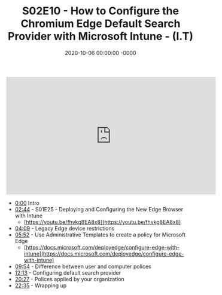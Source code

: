 ﻿---
layout: post
title: "S02E10 - How to Configure the Chromium Edge Default Search Provider with Microsoft Intune - (I.T)"
date: 2020-10-06 00:00:00 -0000
categories:
---

<iframe loading="lazy" width="560" height="315" src="https://www.youtube.com/embed/IK1ocTAxpcA" title="YouTube video player" frameborder="0" allow="accelerometer; autoplay; clipboard-write; encrypted-media; gyroscope; picture-in-picture" allowfullscreen></iframe>

- [0:00](https://www.youtube.com/watch?v=IK1ocTAxpcA&t=0s) Intro
- [02:44](https://www.youtube.com/watch?v=IK1ocTAxpcA&t=164s) - S01E25 - Deploying and Configuring the New Edge Browser with Intune
   - [https://youtu.be/fhvkg8EA8x8](https://youtu.be/fhvkg8EA8x8)
- [04:09](https://www.youtube.com/watch?v=IK1ocTAxpcA&t=249s) - Legacy Edge device restrictions
- [05:52](https://www.youtube.com/watch?v=IK1ocTAxpcA&t=352s) - Use Administrative Templates to create a policy for Microsoft Edge
   - [https://docs.microsoft.com/deployedge/configure-edge-with-intune](https://docs.microsoft.com/deployedge/configure-edge-with-intune)
- [09:54](https://www.youtube.com/watch?v=IK1ocTAxpcA&t=594s) - Difference between user and computer polices
- [12:13](https://www.youtube.com/watch?v=IK1ocTAxpcA&t=733s) - Configuring default search provider
- [20:27](https://www.youtube.com/watch?v=IK1ocTAxpcA&t=1227s) - Polices applied by your organization
- [22:35](https://www.youtube.com/watch?v=IK1ocTAxpcA&t=1355s) - Wrapping up

